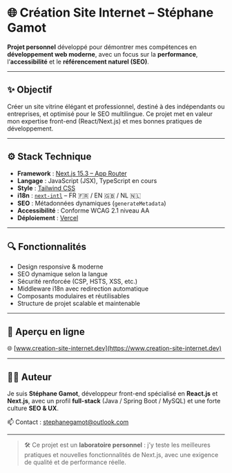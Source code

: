 # 🌐 Création Site Internet – Stéphane Gamot

**Projet personnel** développé pour démontrer mes compétences en **développement web moderne**, avec un focus sur la **performance**, l’**accessibilité** et le **référencement naturel (SEO)**.

---

## ✨ Objectif

Créer un site vitrine élégant et professionnel, destiné à des indépendants ou entreprises, et optimisé pour le SEO multilingue. Ce projet met en valeur mon expertise front-end (React/Next.js) et mes bonnes pratiques de développement.

---

## ⚙️ Stack Technique

- **Framework** : [Next.js 15.3 – App Router](https://nextjs.org/)
- **Langage** : JavaScript (JSX), TypeScript en cours
- **Style** : [Tailwind CSS](https://tailwindcss.com/)
- **i18n** : [`next-intl`](https://next-intl.dev/) – FR 🇫🇷 / EN 🇬🇧 / NL 🇳🇱
- **SEO** : Métadonnées dynamiques (`generateMetadata`)
- **Accessibilité** : Conforme WCAG 2.1 niveau AA
- **Déploiement** : [Vercel](https://vercel.com/)

---

## 🔍 Fonctionnalités

- Design responsive & moderne
- SEO dynamique selon la langue
- Sécurité renforcée (CSP, HSTS, XSS, etc.)
- Middleware i18n avec redirection automatique
- Composants modulaires et réutilisables
- Structure de projet scalable et maintenable

---

## 📸 Aperçu en ligne

🌐 [www.creation-site-internet.dev](https://www.creation-site-internet.dev)

---

## 👨‍💻 Auteur

Je suis **Stéphane Gamot**, développeur front-end spécialisé en **React.js** et **Next.js**, avec un profil **full-stack** (Java / Spring Boot / MySQL) et une forte culture **SEO & UX**.

📫 Contact : [stephanegamot@outlook.com](mailto:stephanegamot@outlook.com)

---

> 🛠️ Ce projet est un **laboratoire personnel** : j’y teste les meilleures pratiques et nouvelles fonctionnalités de Next.js, avec une exigence de qualité et de performance réelle.

